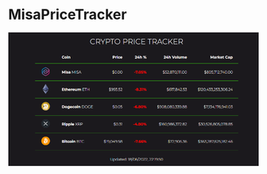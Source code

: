 # MisaPriceTracker

<img src="https://raw.githubusercontent.com/Dejavu666/MisaPriceTracker/main/misa-price-tracker.png" alt="misa" width="777px">
